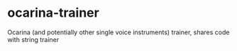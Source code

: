 # ocarina-trainer
Ocarina (and potentially other single voice instruments) trainer, shares code with string trainer
